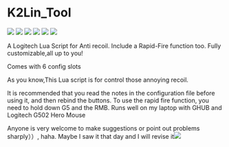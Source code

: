# K2Lin_Tool
![](https://img.shields.io/github/languages/top/K2Lin-Daniel/K2Lin_Tool?color=aqua&label=Pure_LUA&style=for-the-badge)  ![](https://img.shields.io/github/downloads/K2Lin-Daniel/K2Lin_Tool/total)  ![](https://img.shields.io/github/repo-size/K2Lin-Daniel/K2Lin_Tool?color=green)  ![](https://img.shields.io/github/stars/K2Lin-Daniel/K2Lin_Tool)  ![](https://img.shields.io/github/commits-since/K2Lin-Daniel/K2Lin_Tool/latest) ![](https://img.shields.io/badge/Logitech-GHUB-blue)

A Logitech Lua Script for Anti recoil. Include a Rapid-Fire function too. Fully customizable,all up to you!

Comes with 6 config slots

As you know,This Lua script is for control those annoying recoil. 

It is recommended that you read the notes in the configuration file before using it, and then rebind the buttons. To use the rapid fire function, you need to hold down G5 and the RMB.
Runs well on my laptop with GHUB and Logitech G502 Hero Mouse

Anyone is very welcome to make suggestions or point out problems sharply））, haha. Maybe I saw it that day and I will revise it![](https://img.shields.io/github/issues/K2Lin-Daniel/K2Lin_Tool)
